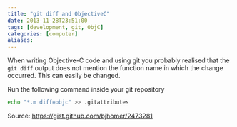 ```yaml
---
title: "git diff and ObjectiveC"
date: 2013-11-28T23:51:00
tags: [development, git, ObjC]
categories: [computer]
aliases:
---
```


When writing Objective-C code and using git you probably realised that the `git diff` output does not mention the function name in which the change occurred. This can easily be changed.

<!--more-->

Run the following command inside your git repository

```bash
echo "*.m diff=objc" >> .gitattributes
```

Source: <https://gist.github.com/bjhomer/2473281>
